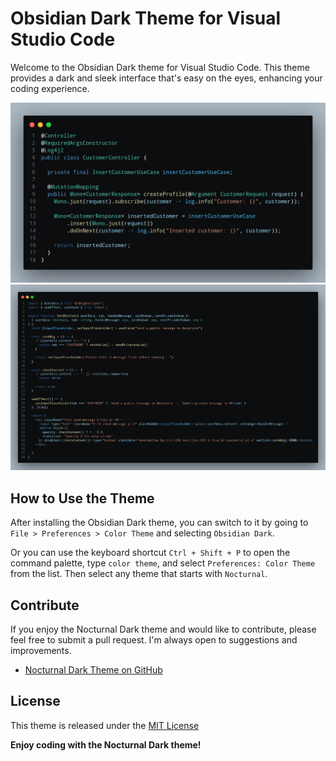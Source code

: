 # Obsidian Dark Theme for Visual Studio Code

Welcome to the Obsidian Dark theme for Visual Studio Code. This theme provides a dark and sleek interface that's easy on the eyes, enhancing your coding experience.

![Java code](./assets/img/java.png)
![React code](./assets/img/tsx.png)

## How to Use the Theme

After installing the Obsidian Dark theme, you can switch to it by going to `File > Preferences > Color Theme` and selecting `Obsidian Dark`.

Or you can use the keyboard shortcut `Ctrl + Shift + P` to open the command palette, type `color theme`, and select `Preferences: Color Theme` from the list. Then select any theme that starts with `Nocturnal`.

## Contribute

If you enjoy the Nocturnal Dark theme and would like to contribute, please feel free to submit a pull request. I'm always open to suggestions and improvements.

* [Nocturnal Dark Theme on GitHub](https://github.com/AthirsonSilva/vscode-nocturne-dark)

## License

This theme is released under the [MIT License](https://opensource.org/license/mit/)

**Enjoy coding with the Nocturnal Dark theme!**